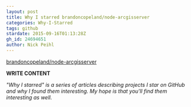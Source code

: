 ```yaml
---
layout: post
title: Why I starred brandoncopeland/node-arcgisserver
categories: Why-I-Starred
tags: github
stardate: 2015-09-16T01:13:28Z
gh_id: 24694651
author: Nick Peihl
---
```


[brandoncopeland/node-arcgisserver](https://github.com/brandoncopeland/node-arcgisserver)

**WRITE CONTENT**

*"Why I starred" is a series of articles describing projects I star on GitHub and why I found them interesting. My hope is that you'll find them interesting as well.*

